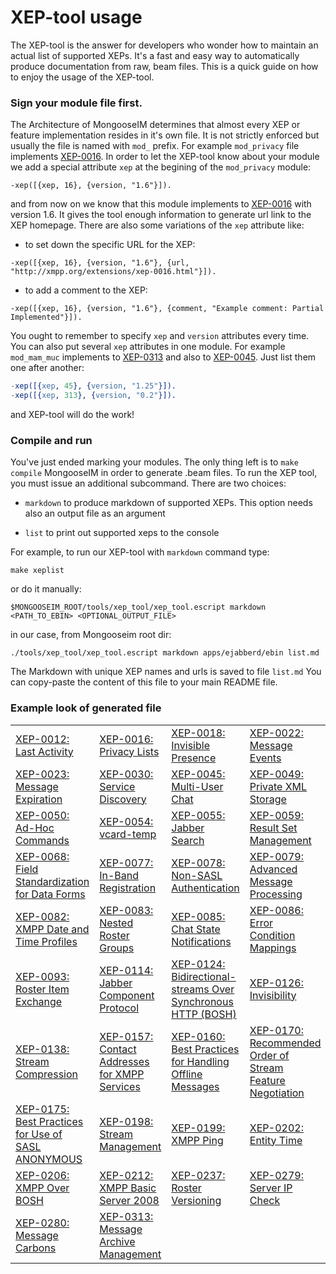 XEP-tool usage
================================

The XEP-tool is the answer for developers who wonder how to maintain an actual list of supported XEPs.
It's a fast and easy way to automatically produce documentation from raw, beam files.
This is a quick guide on how to enjoy the usage of the XEP-tool.

###  Sign your module file first.


The Architecture of MongooseIM determines that almost every XEP or feature implementation
resides in it's own file. It is not strictly enforced but usually the file is named with
`mod_` prefix. For example `mod_privacy` file implements [XEP-0016](http://xmpp.org/extensions/xep-0016.html).
In order to let the XEP-tool know about your module we add a special attribute `xep`
at the begining of the `mod_privacy` module:

```
-xep([{xep, 16}, {version, "1.6"}]).
```

and from now on we know that this module implements to [XEP-0016](http://xmpp.org/extensions/xep-0016.html) with version 1.6.
It gives the tool enough information to generate url link to the XEP homepage.
There are also some variations of the `xep` attribute like:

* to set down the specific URL for the XEP:
```
-xep([{xep, 16}, {version, "1.6"}, {url, "http://xmpp.org/extensions/xep-0016.html"}]).
```

* to add a comment to the XEP:
```
-xep([{xep, 16}, {version, "1.6"}, {comment, "Example comment: Partial Implemented"}]).
```

You ought to remember to specify `xep` and `version` attributes every time.
You can also put several `xep` attributes in one module.
For example `mod_mam_muc` implements to [XEP-0313](http://xmpp.org/extensions/xep-0313.html) and also to [XEP-0045](http://xmpp.org/extensions/xep-0045.html).
Just list them one after another:

```erlang
-xep([{xep, 45}, {version, "1.25"}]).
-xep([{xep, 313}, {version, "0.2"}]).
```

and XEP-tool will do the work!




### Compile and run

You've just ended marking your modules. The only thing left is to
`make compile` MongooseIM in order to generate .beam files.
To run the XEP tool, you must issue an additional subcommand. There are two choices:

* `markdown`
to produce markdown of supported XEPs. This option needs also an output file as an argument

* `list`
to print out supported xeps to the console


For example, to run our XEP-tool with `markdown` command type:

`make xeplist`

or do it manually:

`$MONGOOSEIM_ROOT/tools/xep_tool/xep_tool.escript markdown <PATH_TO_EBIN> <OPTIONAL_OUTPUT_FILE>`

in our case, from Mongooseim root dir:

`./tools/xep_tool/xep_tool.escript markdown apps/ejabberd/ebin list.md`

The Markdown with unique XEP names and urls is saved to file `list.md`
You can copy-paste the content of this file to your main README file.


### Example look of generated file

|||||
| ------------- | ------------- | ------------- |------------- |
|[XEP-0012: Last Activity](http://www.xmpp.org/extensions/xep-0012.html) | [XEP-0016: Privacy Lists](http://www.xmpp.org/extensions/xep-0016.html) | [XEP-0018: Invisible Presence](http://www.xmpp.org/extensions/xep-0018.html) | [XEP-0022: Message Events](http://www.xmpp.org/extensions/xep-0022.html) |
[XEP-0023: Message Expiration](http://www.xmpp.org/extensions/xep-0023.html) | [XEP-0030: Service Discovery](http://www.xmpp.org/extensions/xep-0030.html) | [XEP-0045: Multi-User Chat](http://www.xmpp.org/extensions/xep-0045.html) | [XEP-0049: Private XML Storage](http://www.xmpp.org/extensions/xep-0049.html) |
[XEP-0050: Ad-Hoc Commands](http://www.xmpp.org/extensions/xep-0050.html) | [XEP-0054: vcard-temp](http://www.xmpp.org/extensions/xep-0054.html) | [XEP-0055: Jabber Search](http://www.xmpp.org/extensions/xep-0055.html) | [XEP-0059: Result Set Management](http://www.xmpp.org/extensions/xep-0059.html) |
[XEP-0068: Field Standardization for Data Forms](http://www.xmpp.org/extensions/xep-0068.html) | [XEP-0077: In-Band Registration](http://www.xmpp.org/extensions/xep-0077.html) | [XEP-0078: Non-SASL Authentication](http://www.xmpp.org/extensions/xep-0078.html) | [XEP-0079: Advanced Message Processing](http://www.xmpp.org/extensions/xep-0079.html) |
[XEP-0082: XMPP Date and Time Profiles](http://www.xmpp.org/extensions/xep-0082.html) | [XEP-0083: Nested Roster Groups](http://www.xmpp.org/extensions/xep-0083.html) | [XEP-0085: Chat State Notifications](http://www.xmpp.org/extensions/xep-0085.html) | [XEP-0086: Error Condition Mappings](http://www.xmpp.org/extensions/xep-0086.html) |
[XEP-0093: Roster Item Exchange](http://www.xmpp.org/extensions/xep-0093.html) | [XEP-0114: Jabber Component Protocol](http://www.xmpp.org/extensions/xep-0114.html) | [XEP-0124: Bidirectional-streams Over Synchronous HTTP (BOSH)](http://www.xmpp.org/extensions/xep-0124.html) | [XEP-0126: Invisibility](http://www.xmpp.org/extensions/xep-0126.html) |
[XEP-0138: Stream Compression](http://www.xmpp.org/extensions/xep-0138.html) | [XEP-0157: Contact Addresses for XMPP Services](http://www.xmpp.org/extensions/xep-0157.html) | [XEP-0160: Best Practices for Handling Offline Messages](http://www.xmpp.org/extensions/xep-0160.html) | [XEP-0170: Recommended Order of Stream Feature Negotiation](http://www.xmpp.org/extensions/xep-0170.html) |
[XEP-0175: Best Practices for Use of SASL ANONYMOUS](http://www.xmpp.org/extensions/xep-0175.html) | [XEP-0198: Stream Management](http://www.xmpp.org/extensions/xep-0198.html) | [XEP-0199: XMPP Ping](http://www.xmpp.org/extensions/xep-0199.html) | [XEP-0202: Entity Time](http://www.xmpp.org/extensions/xep-0202.html) |
[XEP-0206: XMPP Over BOSH](http://www.xmpp.org/extensions/xep-0206.html) | [XEP-0212: XMPP Basic Server 2008](http://www.xmpp.org/extensions/xep-0212.html) | [XEP-0237: Roster Versioning](http://www.xmpp.org/extensions/xep-0237.html) | [XEP-0279: Server IP Check](http://www.xmpp.org/extensions/xep-0279.html) |
[XEP-0280: Message Carbons](http://www.xmpp.org/extensions/xep-0280.html) | [XEP-0313: Message Archive Management](http://xmpp.org/extensions/attic/xep-0313-0.2.html) |







